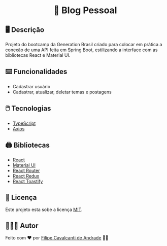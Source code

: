 <h1 align="center"> 📰 Blog Pessoal</h1>

## 🖥️ Descrição
Projeto do bootcamp da Generation Brasil criado para colocar em prática a conexão de uma API feita em Spring Boot, estilizando a interface com as bibliotecas React e Material UI.

## ⌨️ Funcionalidades
* Cadastrar usuário
* Cadastrar, atualizar, deletar temas e postagens

## 🖱️ Tecnologias
* <a href="https://www.typescriptlang.org/" target="_blank" rel="noreferrer">TypeScript</a>
* <a href="https://axios-http.com/ptbr/docs/intro" rel="noreferrer">Axios</a>

## 🖨️ Bibliotecas
* <a href="https://reactjs.org/" target="_blank" rel="noreferrer">React</a>
* <a href="https://mui.com/pt/" target="_blank" rel="noreferrer">Material UI</a>
* <a href="https://v5.reactrouter.com/web/guides/quick-start" target="_blank" rel="noreferrer">React Router</a>
* <a href="https://react-redux.js.org" target="_blank" rel="noreferrer">React Redux</a>
* <a href="https://fkhadra.github.io/react-toastify/introduction" target="_blank" rel="noreferrer">React Toastify</a>

## 📝 Licença
Este projeto esta sobe a licença [MIT](./LICENSE).

## 👨🏻‍💻 Autor
Feito com ❤️ por [Filipe Cavalcanti de Andrade](https://www.linkedin.com/in/filipecavalcantideandrade/) 👋🏻

